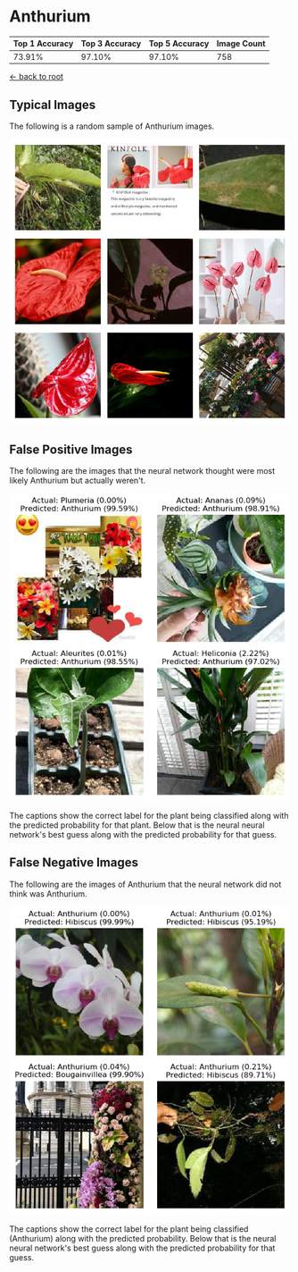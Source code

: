 
# Anthurium

| Top 1 Accuracy | Top 3 Accuracy | Top 5 Accuracy | Image Count | 
| --- | --- | --- | --- |
| 73.91% | 97.10% | 97.10% | 758 | 

[← back to root](https://github.com/HACC2018/ohia.ai#results)

## Typical Images
The following is a random sample of Anthurium images.
<p align="center"> <img src="../../../figures/typical/Anthurium.png?raw=true"> </p>

## False Positive Images
The following are the images that the neural network thought were most likely Anthurium but actually weren't.  
<p align="center"> <img src="../../../figures/false_positives/Anthurium.png?raw=true"> </p>
The captions show the correct label for the plant being classified along with the predicted probability for that plant.  Below that is the neural neural network's best guess along with the predicted probability for that guess.

## False Negative Images
The following are the images of Anthurium that the neural network did not think was Anthurium.  
<p align="center"> <img src="../../../figures/false_negatives/Anthurium.png?raw=true"> </p>
The captions show the correct label for the plant being classified (Anthurium) along with the predicted probability.  Below that is the neural neural network's best guess along with the predicted probability for that guess.
